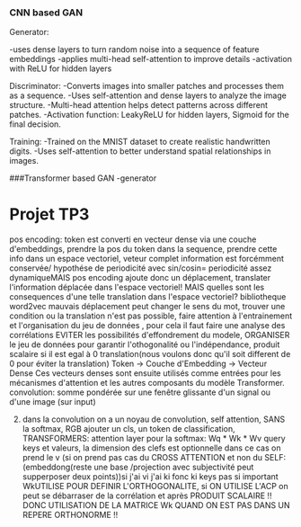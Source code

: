 ### CNN based GAN
Generator:

-uses dense layers to turn random noise into a sequence of feature embeddings
-applies multi-head self-attention to improve details
-activation with ReLU for hidden layers

Discriminator:
-Converts images into smaller patches and processes them as a sequence.
-Uses self-attention and dense layers to analyze the image structure.
-Multi-head attention helps detect patterns across different patches.
-Activation function: LeakyReLU for hidden layers, Sigmoid for the final decision.

Training:
-Trained on the MNIST dataset to create realistic handwritten digits.
-Uses self-attention to better understand spatial relationships in images.

###Transformer based GAN
-generator


# Projet TP3
pos encoding: token est converti en vecteur dense via une couche d'embeddings, prendre la pos du token dans la sequence, prendre cette info dans un espace vectoriel, veteur complet information est forcémment conservée/ hypothése de periodicité avec sin/cosin= periodicité assez dynamiqueMAIS pos encoding ajoute donc un déplacement, translater l'information déplacée dans l'espace vectoriel! MAIS quelles sont les consequences d'une telle translation dans l'espace vectoriel? bibliotheque word2vec mauvais déplacement peut changer le sens du mot, trouver une condition ou la translation n'est pas possible, faire attention à l'entrainement et l'organisation du jeu de données , pour cela il faut faire une analyse des corrélations EVITER les possibilités d'effondrement du modele, ORGANISER le jeu de données pour garantir l'othogonalité ou l'indépendance, produit scalaire si il est egal à 0 translation(nous voulons donc qu'il soit different de 0 pour éviter la translation) 
Token → Couche d'Embedding → Vecteur Dense
Ces vecteurs denses sont ensuite utilisés comme entrées pour les mécanismes d'attention et les autres composants du modèle Transformer.
convolution: somme pondérée sur une fenêtre glissante d'un signal ou d'une image (sur input) 

2) dans la convolution on a un noyau de convolution, self attention, SANS la softmax, RGB ajouter un cls, un token de classification, TRANSFORMERS: attention layer pour la softmax: Wq * Wk * Wv query keys et valeurs, la dimension des clefs est optionnelle dans ce cas on prend le v (si on prend pas cas du CROSS ATTENTION et non du SELF: (embeddong(reste une base /projection avec subjectivité peut supperposer deux points))si j'ai vi j'ai ki fonc ki keys pas si important WkUTILISE POUR DEFINIR L'ORTHOGONALITE, si ON UTILISE L'ACP on peut se débarraser de la corrélation et après PRODUIT SCALAIRE !! DONC UTILISATION DE LA MATRICE Wk QUAND ON EST PAS DANS UN REPERE ORTHONORME !!
